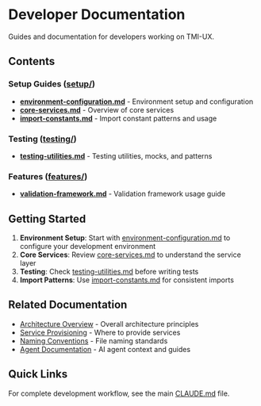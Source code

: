 # Developer Documentation

Guides and documentation for developers working on TMI-UX.

## Contents

### Setup Guides ([setup/](setup/))

- **[environment-configuration.md](setup/environment-configuration.md)** - Environment setup and configuration
- **[core-services.md](setup/core-services.md)** - Overview of core services
- **[import-constants.md](setup/import-constants.md)** - Import constant patterns and usage

### Testing ([testing/](testing/))

- **[testing-utilities.md](testing/testing-utilities.md)** - Testing utilities, mocks, and patterns

### Features ([features/](features/))

- **[validation-framework.md](features/validation-framework.md)** - Validation framework usage guide

## Getting Started

1. **Environment Setup**: Start with [environment-configuration.md](setup/environment-configuration.md) to configure your development environment
2. **Core Services**: Review [core-services.md](setup/core-services.md) to understand the service layer
3. **Testing**: Check [testing-utilities.md](testing/testing-utilities.md) before writing tests
4. **Import Patterns**: Use [import-constants.md](setup/import-constants.md) for consistent imports

## Related Documentation

- [Architecture Overview](../reference/architecture/overview.md) - Overall architecture principles
- [Service Provisioning](../reference/architecture/service-provisioning.md) - Where to provide services
- [Naming Conventions](../reference/architecture/naming-conventions.md) - File naming standards
- [Agent Documentation](../agent/) - AI agent context and guides

## Quick Links

For complete development workflow, see the main [CLAUDE.md](../../CLAUDE.md) file.
